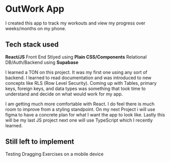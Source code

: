 # OutWork App

I created this app to track my workouts and view my progress over weeks/months on my phone. 

## Tech stack used
**React/JS** Front End
Stlyed using **Plain CSS/Components**
Relational DB/Auth/Backend using **Supabase**

I learned a TON on this project. It was my first one using any sort of backend. I learned to read documentation and was introduced to new concepts like RLS (Row Level Security).
Coming up with Tables, primary keys, foreign keys, and data types was something that took time to understand and decide on what would work for my app. 

I am getting much more comfortable with React. I do feel there is much room to improve from a styling standpoint. On my next Project i will use figma to have a concrete plan for what I want the app to look like.
Lastly this will be my last JS project next one will use TypeScript which I recently learned.

## Still left to implement
Testing
Dragging Exercises on a mobile device
